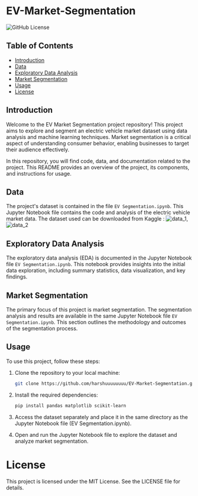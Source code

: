 # EV-Market-Segmentation

![GitHub License](https://img.shields.io/badge/license-MIT-blue.svg)

## Table of Contents
- [Introduction](#introduction)
- [Data](#data)
- [Exploratory Data Analysis](#exploratory-data-analysis)
- [Market Segmentation](#market-segmentation)
- [Usage](#usage)
- [License](#license)

## Introduction

Welcome to the EV Market Segmentation project repository! This project aims to explore and segment an electric vehicle market dataset using data analysis and machine learning techniques. Market segmentation is a critical aspect of understanding consumer behavior, enabling businesses to target their audience effectively.

In this repository, you will find code, data, and documentation related to the project. This README provides an overview of the project, its components, and instructions for usage.

## Data

The project's dataset is contained in the file `EV Segmentation.ipynb`. This Jupyter Notebook file contains the code and analysis of the electric vehicle market data. The dataset used can be downloaded from Kaggle : ![data_1]( https://www.kaggle.com/datasets/karivedha/indian-consumers-cars-purchasing-behaviour), ![data_2]( https://www.kaggle.com/datasets/vishalturare/ev-cars-available-in-india-till-oct2021)

## Exploratory Data Analysis

The exploratory data analysis (EDA) is documented in the Jupyter Notebook file `EV Segmentation.ipynb`. This notebook provides insights into the initial data exploration, including summary statistics, data visualization, and key findings.

## Market Segmentation

The primary focus of this project is market segmentation. The segmentation analysis and results are available in the same Jupyter Notebook file `EV Segmentation.ipynb`. This section outlines the methodology and outcomes of the segmentation process.

## Usage

To use this project, follow these steps:

1. Clone the repository to your local machine:

   ```bash
   git clone https://github.com/harshuuuuuuuu/EV-Market-Segmentation.git
   ```
2. Install the required dependencies:
   ```bash
   pip install pandas matplotlib scikit-learn
   ```
3. Access the dataset separately and place it in the same directory as the Jupyter Notebook file (EV Segmentation.ipynb).

4. Open and run the Jupyter Notebook file to explore the dataset and analyze market segmentation.

# License
This project is licensed under the MIT License. See the LICENSE file for details.
